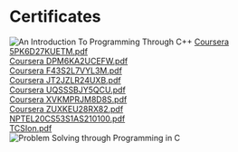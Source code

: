 # Certificates
![An Introduction To Programming Through C++](https://user-images.githubusercontent.com/55449877/100380334-a89d8a80-303c-11eb-9037-798d2d2db467.jpg)
[Coursera 5PK6D27KUETM.pdf](https://github.com/ramkishan11/Certificates/files/5604422/Coursera.5PK6D27KUETM.pdf)<br/>
[Coursera DPM6KA2UCEFW.pdf](https://github.com/ramkishan11/Certificates/files/5604423/Coursera.DPM6KA2UCEFW.pdf)<br/>
[Coursera F43S2L7VYL3M.pdf](https://github.com/ramkishan11/Certificates/files/5604435/Coursera.F43S2L7VYL3M.pdf)<br/>
[Coursera JT2JZLR24UXB.pdf](https://github.com/ramkishan11/Certificates/files/5604436/Coursera.JT2JZLR24UXB.pdf)<br/>
[Coursera UQSSSBJY5QCU.pdf](https://github.com/ramkishan11/Certificates/files/5604437/Coursera.UQSSSBJY5QCU.pdf)<br/>
[Coursera XVKMPRJM8D8S.pdf](https://github.com/ramkishan11/Certificates/files/5604438/Coursera.XVKMPRJM8D8S.pdf)<br/>
[Coursera ZUXKEU28RX82.pdf](https://github.com/ramkishan11/Certificates/files/5604439/Coursera.ZUXKEU28RX82.pdf)<br/>
[NPTEL20CS53S1AS210100.pdf](https://github.com/ramkishan11/Certificates/files/5604441/NPTEL20CS53S1AS210100.pdf)<br/>
[TCSIon.pdf](https://github.com/ramkishan11/Certificates/files/5604444/Ram.pdf)<br/>
![Problem Solving through Programming in C](https://user-images.githubusercontent.com/55449877/100380561-1c3f9780-303d-11eb-8a98-6f0846e6b4da.jpg)

